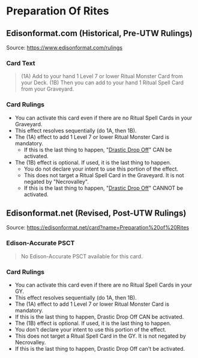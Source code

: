 # Preparation Of Rites

## Edisonformat.com (Historical, Pre-UTW Rulings)

Source: https://www.edisonformat.com/rulings

### Card Text

> (1A) Add to your hand 1 Level 7 or lower Ritual Monster Card from your Deck. (1B) Then you can add to your hand 1 Ritual Spell Card from your Graveyard.

### Card Rulings

*   You can activate this card even if there are no Ritual Spell Cards in your Graveyard.
*   This effect resolves sequentially (do 1A, then 1B).
*   The (1A) effect to add 1 Level 7 or lower Ritual Monster Card is mandatory.
    *   If this is the last thing to happen, "[Drastic Drop Off](https://yugioh.fandom.com/wiki/Drastic_Drop_Off)" CAN be activated.
*   The (1B) effect is optional. If used, it is the last thing to happen.
    *   You do not declare your intent to use this portion of the effect.
    *   This does not target a Ritual Spell Card in the Graveyard. It is not negated by "Necrovalley".
    *   If this is the last thing to happen, "[Drastic Drop Off](https://yugioh.fandom.com/wiki/Drastic_Drop_Off)" CANNOT be activated.

## Edisonformat.net (Revised, Post-UTW Rulings)

Source: https://edisonformat.net/card?name=Preparation%20of%20Rites

### Edison-Accurate PSCT

> No Edison-Accurate PSCT available for this card.

### Card Rulings

*   You can activate this card even if there are no Ritual Spell Cards in your GY.
*   This effect resolves sequentially (do 1A, then 1B).
*   The (1A) effect to add 1 Level 7 or lower Ritual Monster Card is mandatory.
*   If this is the last thing to happen, Drastic Drop Off CAN be activated.
*   The (1B) effect is optional. If used, it is the last thing to happen.
*   You don't declare your intent to use this portion of the effect.
*   This does not target a Ritual Spell Card in the GY. It is not negated by Necrovalley.
*   If this is the last thing to happen, Drastic Drop Off can't be activated.
            